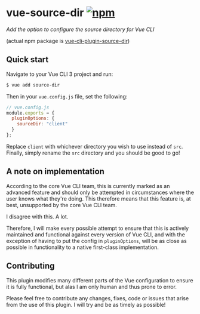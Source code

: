 # vue-source-dir [![npm](https://badge.fury.io/js/vue-cli-plugin-source-dir.svg)](https://www.npmjs.com/package/vue-cli-plugin-source-dir)

_Add the option to configure the source directory for Vue CLI_

(actual npm package is [vue-cli-plugin-source-dir](https://www.npmjs.com/package/vue-cli-plugin-source-dir))

## Quick start

Navigate to your Vue CLI 3 project and run:

```bash
$ vue add source-dir
```

Then in your `vue.config.js` file, set the following:

```javascript
// vue.config.js
module.exports = {
  pluginOptions: {
    sourceDir: "client"
  }
};
```

Replace `client` with whichever directory you wish to use instead of `src`. Finally, simply rename the `src` directory and you should be good to go!

## A note on implementation

According to the core Vue CLI team, this is currently marked as an advanced feature and should only be attempted in circumstances where the user knows what they're doing. This therefore means that this feature is, at best, unsupported by the core Vue CLI team.

I disagree with this. A lot.

Therefore, I will make every possible attempt to ensure that this is actively maintained and functional against every version of Vue CLI, and with the exception of having to put the config in `pluginOptions`, will be as close as possible in functionality to a native first-class implementation.

## Contributing

This plugin modifies many different parts of the Vue configuration to ensure it is fully functional, but alas I am only human and thus prone to error.

Please feel free to contribute any changes, fixes, code or issues that arise from the use of this plugin. I will try and be as timely as possible!
